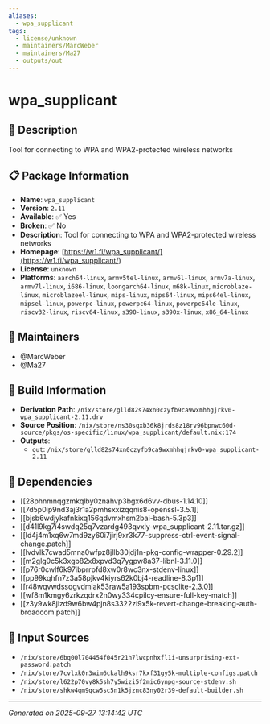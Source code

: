 ```yaml
---
aliases:
  - wpa_supplicant
tags:
  - license/unknown
  - maintainers/MarcWeber
  - maintainers/Ma27
  - outputs/out
---
```


# wpa_supplicant

## 📝 Description

Tool for connecting to WPA and WPA2-protected wireless networks

## 📋 Package Information

- **Name**: `wpa_supplicant`
- **Version**: `2.11`
- **Available**: ✅ Yes
- **Broken**: ✅ No
- **Description**: Tool for connecting to WPA and WPA2-protected wireless networks
- **Homepage**: [https://w1.fi/wpa_supplicant/](https://w1.fi/wpa_supplicant/)
- **License**: `unknown`
- **Platforms**: `aarch64-linux`, `armv5tel-linux`, `armv6l-linux`, `armv7a-linux`, `armv7l-linux`, `i686-linux`, `loongarch64-linux`, `m68k-linux`, `microblaze-linux`, `microblazeel-linux`, `mips-linux`, `mips64-linux`, `mips64el-linux`, `mipsel-linux`, `powerpc-linux`, `powerpc64-linux`, `powerpc64le-linux`, `riscv32-linux`, `riscv64-linux`, `s390-linux`, `s390x-linux`, `x86_64-linux`
## 👥 Maintainers

- @MarcWeber
- @Ma27


## 🔧 Build Information

- **Derivation Path**: `/nix/store/glld82s74xn0czyfb9ca9wxmhhgjrkv0-wpa_supplicant-2.11.drv`
- **Source Position**: `/nix/store/ns30sqxb36k8jrds8z18rv96bpnwc60d-source/pkgs/os-specific/linux/wpa_supplicant/default.nix:174`
- **Outputs**:
  - `out`:  `/nix/store/glld82s74xn0czyfb9ca9wxmhhgjrkv0-wpa_supplicant-2.11`

## 🔗 Dependencies

- [[28phnmnqgzmkqlby0znahvp3bgx6d6vv-dbus-1.14.10]]
- [[7d5p0ip9nd3aj3r1a2pmhsxxizqqnis8-openssl-3.5.1]]
- [[bjsb6wdjykafnkixq156qdvmxhsm2bai-bash-5.3p3]]
- [[d41l9kg7i4swdq25q7vzardg493qvxly-wpa_supplicant-2.11.tar.gz]]
- [[ld4j4m1xq6w7md9zy60i7jirj9xr3k77-suppress-ctrl-event-signal-change.patch]]
- [[lvdvlk7cwad5mna0wfpz8jllb30jdj1n-pkg-config-wrapper-0.29.2]]
- [[m2glg0c5k3xgb82x8xpvd3q7ygpw8a37-libnl-3.11.0]]
- [[p76r0cwlf6k97ibprrpfd8xw0r8wc3nx-stdenv-linux]]
- [[pp99kqhfn7z3a58pjkv4kiyrs62k0bj4-readline-8.3p1]]
- [[r48wqvwdssqgvdmiak53raw5a193spbm-pcsclite-2.3.0]]
- [[wf8m1kmgy6zrkzqdrx2n0wy334cpilcy-ensure-full-key-match]]
- [[z3y9wk8jlzd9w6bw4pjn8s3322zi9x5k-revert-change-breaking-auth-broadcom.patch]]

## 📁 Input Sources

- `/nix/store/6bq00l704454f045r21h7lwcpnhxfl1i-unsurprising-ext-password.patch`
- `/nix/store/7cvlxk0r3wim6ckalh9ksr7kxf31gy5k-multiple-configs.patch`
- `/nix/store/l622p70vy8k5sh7y5wizi5f2mic6ynpg-source-stdenv.sh`
- `/nix/store/shkw4qm9qcw5sc5n1k5jznc83ny02r39-default-builder.sh`

---
*Generated on 2025-09-27 13:14:42 UTC*
